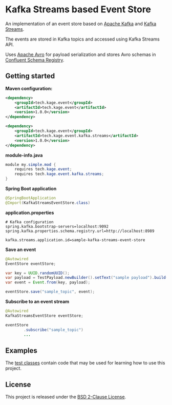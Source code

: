 # Kafka Streams based Event Store

An implementation of an event store based on [Apache Kafka](https://kafka.apache.org/) and [Kafka Streams](https://kafka.apache.org/documentation/streams/).

The events are stored in Kafka topics and accessed using Kafka Streams API.

Uses [Apache Avro](https://avro.apache.org/) for payload serialization and stores Avro schemas in [Confluent Schema Registry](https://github.com/confluentinc/schema-registry).

## Getting started

**Maven configuration:**

```xml
<dependency>
    <groupId>tech.kage.event</groupId>
    <artifactId>tech.kage.event</artifactId>
    <version>1.0.0</version>
</dependency>

<dependency>
    <groupId>tech.kage.event</groupId>
    <artifactId>tech.kage.event.kafka.streams</artifactId>
    <version>1.0.0</version>
</dependency>
```

**module-info.java**

```java
module my.simple.mod {
    requires tech.kage.event;
    requires tech.kage.event.kafka.streams;
}
```

**Spring Boot application**

```java
@SpringBootApplication
@Import(KafkaStreamsEventStore.class)
```

**application.properties**

```properties
# Kafka configuration
spring.kafka.bootstrap-servers=localhost:9092
spring.kafka.properties.schema.registry.url=http://localhost:8989

kafka.streams.application.id=sample-kafka-streams-event-store
```

**Save an event**

```java
@Autowired
EventStore eventStore;

var key = UUID.randomUUID();
var payload = TestPayload.newBuilder().setText("sample payload").build();
var event = Event.from(key, payload);

eventStore.save("sample_topic", event);
```

**Subscribe to an event stream**

```java
@Autowired
KafkaStreamsEventStore eventStore;

eventStore
        .subscribe("sample_topic")
        ...
```

## Examples

The [test classes](src/test/java/tech/kage/event/kafka/streams) contain code that may be used for learning how to use this project.

## License

This project is released under the [BSD 2-Clause License](../LICENSE).
